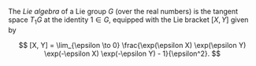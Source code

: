 The *Lie algebra* of a Lie group $G$ (over the real numbers) is the tangent space $T_1 G$ at the identity $1 \in G$, equipped with the Lie bracket $[X, Y]$ given by

$$
[X, Y] = \lim_{\epsilon \to 0} \frac{\exp(\epsilon X) \exp(\epsilon Y) \exp(-\epsilon X) \exp(-\epsilon Y) - 1}{\epsilon^2}.
$$
